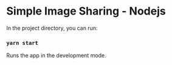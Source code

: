 # Simple Image Sharing - Nodejs

In the project directory, you can run:

### `yarn start`

Runs the app in the development mode.
